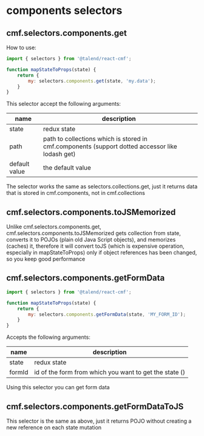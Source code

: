 # components selectors

## cmf.selectors.components.get

How to use:

```javascript
import { selectors } from '@talend/react-cmf';

function mapStateToProps(state) {
    return {
        my: selectors.components.get(state, 'my.data');
    }
}
```

This selector accept the following arguments:

| name | description |
| -- | -- |
| state| redux state |
| path | path to collections which is stored in cmf.components (support dotted accessor like lodash get) |
| default value | the default value |

The selector works the same as selectors.collections.get, just it returns data that is stored in cmf.components,
not in cmf.collections

## cmf.selectors.components.toJSMemorized

Unlike cmf.selectors.components.get, cmf.selectors.components.toJSMemorized gets collection from state,
converts it to POJOs (plain old Java Script objects), and memorizes (caches) it,
therefore it will convert toJS (which is expensive operation, especially in mapStateToProps) only if object references
has been changed, so you keep good performance

## cmf.selectors.components.getFormData

```javascript
import { selectors } from '@talend/react-cmf';

function mapStateToProps(state) {
    return {
        my: selectors.components.getFormData(state, 'MY_FORM_ID');
    }
}
```

Accepts the following arguments:

| name | description |
| -- | -- |
| state | redux state |
| formId | id of the form from which you want to get the state () |

Using this selector you can get form data

## cmf.selectors.components.getFormDataToJS

This selector is the same as above, just it returns POJO without creating a new reference on each state mutation


